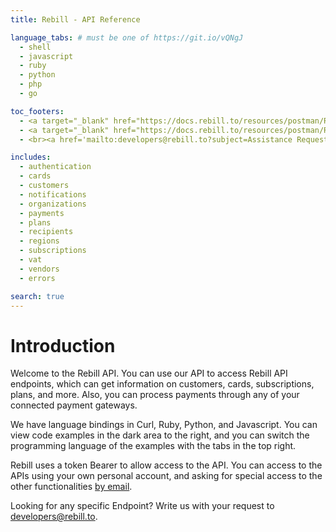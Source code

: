 ```yaml
---
title: Rebill - API Reference

language_tabs: # must be one of https://git.io/vQNgJ
  - shell
  - javascript
  - ruby
  - python
  - php
  - go

toc_footers:
  - <a target="_blank" href="https://docs.rebill.to/resources/postman/Rebill.postman_collection.json">Download Postman Collection</a>
  - <a target="_blank" href="https://docs.rebill.to/resources/postman/Rebill.postman_environment.json">Download Postman Environment</a>
  - <br><a href='mailto:developers@rebill.to?subject=Assistance Request'>Request Assistance</a>

includes:
  - authentication
  - cards
  - customers
  - notifications
  - organizations
  - payments
  - plans
  - recipients
  - regions
  - subscriptions
  - vat
  - vendors
  - errors

search: true
---
```


# Introduction

Welcome to the Rebill API. You can use our API to access Rebill API endpoints, which can get information on customers, cards, subscriptions, plans, and more. Also, you can process payments through any of your connected payment gateways.

We have language bindings in Curl, Ruby, Python, and Javascript. You can view code examples in the dark area to the right, and you can switch the programming language of the examples with the tabs in the top right.

Rebill uses a token Bearer to allow access to the API. You can access to the APIs using your own personal account, and asking for special access to the other functionalities [by email](mailto:developers@rebill.to).

Looking for any specific Endpoint? Write us with your request to [developers@rebill.to](mailto:developers@rebill.to).
